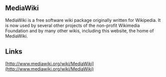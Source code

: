 ## MediaWiki ##
MediaWiki is a free software wiki package originally written for Wikipedia. It is now used by several other projects of the non-profit Wikimedia Foundation and by many other wikis, including this website, the home of MediaWiki.

## Links ##

[http://www.mediawiki.org/wiki/MediaWiki](http://www.mediawiki.org/wiki/MediaWiki)
